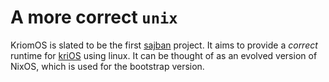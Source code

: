 # A more correct `unix`

KriomOS is slated to be the first [sajban](https://github.com/sajban/aski) project. It aims
to provide a *correct* runtime for [kriOS](https://github.com/sajban/kriOS) using linux. It
can be thought of as an evolved version of NixOS, which is used for the
bootstrap version.
